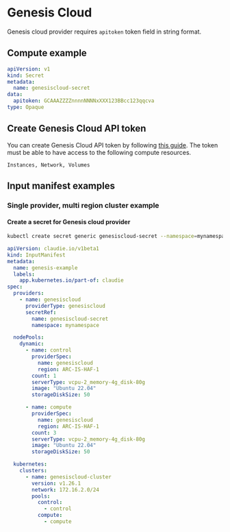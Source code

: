 # Genesis Cloud
Genesis cloud provider requires `apitoken` token field in string format.

## Compute example
```yaml
apiVersion: v1
kind: Secret
metadata:
  name: genesiscloud-secret
data:
  apitoken: GCAAAZZZZnnnnNNNNxXXX123BBcc123qqcva
type: Opaque
```

## Create Genesis Cloud API token
You can create Genesis Cloud API token by following [this guide](https://support.genesiscloud.com/support/solutions/articles/47001126146-how-to-generate-an-api-token-). The token must be able to have access to the following compute resources.

```
Instances, Network, Volumes
```

## Input manifest examples

### Single provider, multi region cluster example

#### Create a secret for Genesis cloud provider
```bash
kubectl create secret generic genesiscloud-secret --namespace=mynamespace --from-literal=apitoken='GCAAAZZZZnnnnNNNNxXXX123BBcc123qqcva'
```

```yaml
apiVersion: claudie.io/v1beta1
kind: InputManifest
metadata:
  name: genesis-example
  labels:
    app.kubernetes.io/part-of: claudie
spec:
  providers:
    - name: genesiscloud
      providerType: genesiscloud
      secretRef:
        name: genesiscloud-secret
        namespace: mynamespace

  nodePools:
    dynamic:
      - name: control
        providerSpec:
          name: genesiscloud
          region: ARC-IS-HAF-1
        count: 1
        serverType: vcpu-2_memory-4g_disk-80g
        image: "Ubuntu 22.04"
        storageDiskSize: 50

      - name: compute
        providerSpec:
          name: genesiscloud
          region: ARC-IS-HAF-1
        count: 3
        serverType: vcpu-2_memory-4g_disk-80g
        image: "Ubuntu 22.04"
        storageDiskSize: 50

  kubernetes:
    clusters:
      - name: genesiscloud-cluster
        version: v1.26.1
        network: 172.16.2.0/24
        pools:
          control:
            - control
          compute:
            - compute
```